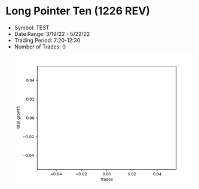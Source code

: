 # Long Pointer Ten (1226 REV) 
- Symbol: TEST
- Date Range: 3/19/22 - 5/22/22
- Trading Period: 7:20-12:30
- Number of Trades: 0
![Plot](LongPointerTen(1226REV)TEST.png)

